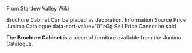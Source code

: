 From Stardew Valley Wiki

Brochure Cabinet Can be placed as decoration. Information Source Price Junimo Catalogue data-sort-value="0"&gt;0g Sell Price Cannot be sold

The **Brochure Cabinet** is a piece of furniture available from the Junimo Catalogue.